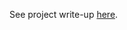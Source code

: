 See project write-up [here](https://docs.google.com/document/d/12d7_GVg-ef1-4_bRgQulZrnmsvq33d74KdprjYAT52A/edit?usp=sharing).
